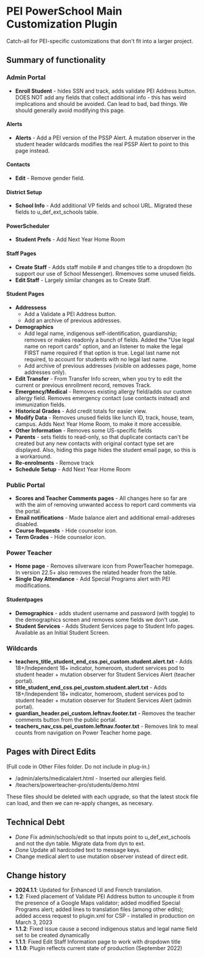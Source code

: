 # PEI PowerSchool Main Customization Plugin

Catch-all for PEI-specific customizations that don't fit into a larger project.

## Summary of functionality

### Admin Portal

- **Enroll Student** - hides SSN and track, adds validate PEI Address button. DOES NOT add any fields that collect additional info - this has weird implications and should be avoided. Can lead to bad, bad things. We should generally avoid modifying this page.

#### Alerts

- **Alerts** - Add a PEI version of the PSSP Alert. A mutation observer in the student header wildcards modifies the real PSSP Alert to point to this page instead.

#### Contacts

- **Edit** - Remove gender field.

#### District Setup

- **School Info** - Add additional VP fields and school URL. Migrated these fields to u_def_ext_schools table.
  
#### PowerScheduler

- **Student Prefs** - Add Next Year Home Room

#### Staff Pages

- **Create Staff** - Adds staff mobile # and changes title to a dropdown (to support our use of School Messenger). Rmemoves some unused fields.
- **Edit Staff** - Largely similar changes as to Create Staff.

#### Student Pages

- **Addressess** 
  - Add a Validate a PEI Address button.
  - Add an archive of previous addresses.
- **Demographics** 
  - Add legal name, indigenous self-identification, guardianship; removes or makes readonly a bunch of fields. Added the "Use legal name on report cards" option, and an listener to make the legal FIRST name required if that option is true. Legal last name not required, to account for students with no legal last name.
  - Add archive of previous addresses (visible on addesses page, home addresses only).
- **Edit Transfer** - From Transfer Info screen, when you try to edit the current or previous enrollment record, removes Track.
- **Emergency/Medical** - Removes existing allergy field/adds our custom allergy field. Removes emergency contact (use contacts instead) and immunization fields.
- **Historical Grades** - Add credit totals for easier view.
- **Modify Data** - Removes unused fields like lunch ID, track, house, team, campus. Adds Next Year Home Room, to make it more accessible.
- **Other Information** - Removes some US-specific fields
- **Parents** - sets fields to read-only, so that duplicate contacts can't be created but any new contacts with original contact type set are displayed. Also, hiding this page hides the student email page, so this is a workaround.
- **Re-enrolments** - Remove track
- **Schedule Setup** - Add Next Year Home Room

### Public Portal

- **Scores and Teacher Comments pages** - All changes here so far are with the aim of removing unwanted access to report card comments via the portal.
- **Email notifications** - Made balance alert and additional email-addreses disabled.
- **Course Requests** - Hide counselor icon.
- **Term Grades** - Hide counselor icon.

### Power Teacher

- **Home page** - Removes silverware icon from PowerTeacher homepage. In version 22.5+ also removes the related header from the table.
- **Single Day Attendance** - Add Special Programs alert with PEI modifications.

#### Studentpages

- **Demographics** - adds student username and password (with toggle) to the demographics screen and removes some fields we don't use.
- **Student Services** - Adds Student Services page to Student Info pages. Available as an Initial Student Screen.

### Wildcards

- **teachers_title_student_end_css.pei_custom.student.alert.txt** - Adds 18+/Independent 18+ indicator, homeroom, student services pod to student header + mutation observer for Student Services Alert (teacher portal).
- **title_student_end_css.pei_custom.student.alert.txt** - Adds 18+/Independent 18+ indicator, homeroom, student services pod to student header + mutation observer for Student Services Alert (admin portal).
- **guardian_header.pei_custom.leftnav.footer.txt** - Removes the teacher comments button from the public portal.
- **teachers_nav_css.pei_custom.leftnav.footer.txt** - Removes link to meal counts from navigation on Power Teacher home page.

## Pages with Direct Edits

(Full code in Other Files folder. Do not include in plug-in.)

- /admin/alerts/medicalalert.html - Inserted our allergies field.
- /teachers/powerteacher-pro/students/demo.html
    <!--Add Student Password -->
    <!-- Hide ethnicity-->
    <!-- Hide Area/Neighborhood-->

These files should be deleted with each upgrade, so that the latest stock file can load, and then we can re-apply changes, as necesary.

## Technical Debt
- *Done* Fix admin/schools/edit so that inputs point to u_def_ext_schools and not the dyn table. Migrate data from dyn to ext.
- *Done* Update all hardcoded text to message keys.
- Change medical alert to use mutation observer instead of direct edit.

## Change history
- **2024.1.1**: Updated for Enhanced UI and French translation.
- **1.2**: Fixed placement of Validate PEI Address button to uncouple it from the presence of a Google Maps validator; added modified Special Programs alert; added lines to translation files (among other edits); added access request to plugin.xml for CSP - installed in production on March 3, 2023 
- **1.1.2**: Fixed issue cause a second indigenous status and legal name field set to be created dynamically
- **1.1.1**: Fixed Edit Staff Information page to work with dropdown title
- **1.1.0**: Plugin reflects current state of production (September 2022)
